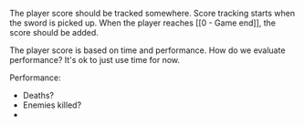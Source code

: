 The player score should be tracked somewhere. Score tracking starts when the sword is picked up. When the player reaches [[0 - Game end]], the score should be added. 

The player score is based on time and performance. How do we evaluate performance? It's ok to just use time for now. 

Performance: 
 - Deaths? 
 - Enemies killed? 
 - 